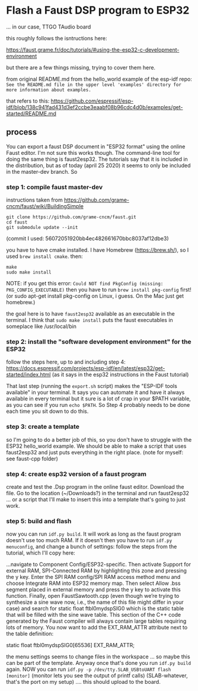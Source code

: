 # Flash a Faust DSP program to ESP32
... in our case, TTGO TAudio board

this roughly follows the isntructions here:

https://faust.grame.fr/doc/tutorials/#using-the-esp32-c-development-environment

but there are a few things missing, trying to cover them here.


from original README.md from the hello_world example of the esp-idf repo:
    `See the README.md file in the upper level 'examples' directory for more information about examples.`

that refers to this: https://github.com/espressif/esp-idf/blob/138c941fad431d3ef2ccbe3eaabf08b96cdc4d0b/examples/get-started/README.md


## process

You can export a faust DSP document in "ESP32 format" using the online Faust editor. I'm not sure this works though.
The command-line tool for doing the same thing is faust2esp32. The tutorials say that it is included in the distribution, but as of today (april 25 2020) it seems to only be included in the master-dev branch. So

### step 1: compile faust master-dev 
instructions taken from https://github.com/grame-cncm/faust/wiki/BuildingSimple

```
git clone https://github.com/grame-cncm/faust.git
cd faust
git submodule update --init
```

(commit I used: 56072051920bb4ec482661670bbc8037af12dbe3)

you have to have cmake installed. I have Homebrew (https://brew.sh/), so I used `brew install cmake`.
then:
```
make
sudo make install
```

NOTE: if you get this error:
`Could NOT find PkgConfig (missing: PKG_CONFIG_EXECUTABLE)`
then you have to run `brew install pkg-config` first! (or sudo apt-get install pkg-config on Linux, i guess. On the Mac just get homebrew.)

the goal here is to have `faust2esp32` available as an executable in the terminal. I think that `sudo make install` puts the faust executables in someplace like /usr/local/bin

### step 2: install the "software development environment" for the ESP32

follow the steps here, up to and including step 4: https://docs.espressif.com/projects/esp-idf/en/latest/esp32/get-started/index.html (as it says in the esp32 instructions in the Faust tutorial)

That last step (running the `export.sh` script) makes the "ESP-IDF tools available" in your terminal. It says you can automate it and have it always available in every terminal but it sure is a lot of crap in your $PATH variable, as you can see if you run `echo $PATH`. So Step 4 probably needs to be done each time you sit down to do this.

### step 3: create a template

so I'm going to do a better job of this, so you don't have to struggle with the ESP32 hello_world example. We should be able to make a script that uses faust2esp32 and just puts everything in the right place. (note for myself: see faust-cpp folder)    

### step 4: create esp32 version of a faust program
create and test the .Dsp program in the online faust editor. Download the file. Go to the location (~/Downloads?) in the terminal and run faust2esp32 <name-of-file> ... or a script that I'll make to insert this into a template that's going to just work. 

### step 5: build and flash 
now you can run `idf.py build`. It will work as long as the faust program doesn't use too much RAM. If it doesn't then you have to run `idf.py menuconfig`, and change a bunch of settings: follow the steps from the tutorial, which I'll copy here:

...navigate to Component Config/ESP32-specific. Then activate Support for external RAM, SPI-Connected RAM by highlighting this zone and pressing the y key. Enter the SPI RAM config/SPI RAM access method menu and choose Integrate RAM into ESP32 memory map. Then select Allow .bss segment placed in external memory and press the y key to activate this function. Finally, open FaustSawtooth.cpp (even though we’re trying to synthesize a sine wave now, i.e., the name of this file might differ in your case) and search for static float ftbl0mydspSIG0 which is the static table that will be filled with the sine wave table. This section of the C++ code generated by the Faust compiler will always contain large tables requiring lots of memory. You now want to add the EXT_RAM_ATTR attribute next to the table definition:

static float ftbl0mydspSIG0[65536] EXT_RAM_ATTR;

the menu settings seems to change files in the workspace ... so maybe this can be part of the template. Anyway once that's done you run `idf.py build` again. NOW you can run `idf.py -p /dev/tty.SLAB_USBtoUART flash [monitor]` (monitor lets you see the output of printf calls)  (SLAB-whatever, that's the port on my setup) .... this should upload to the board.













